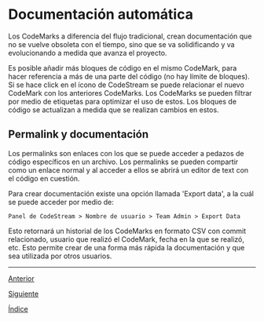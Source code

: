 # Documentación automática

Los CodeMarks a diferencia del flujo tradicional, crean documentación que no se vuelve obsoleta con el tiempo, sino que se va solidificando y va evolucionando a medida que avanza el proyecto.

Es posible añadir más bloques de código en el mismo CodeMark, para hacer referencia a más de una parte del código (no hay límite de bloques). Si se hace click en el ícono de CodeStream se puede relacionar el nuevo CodeMark con los anteriores CodeMarks. Los CodeMarks se pueden filtrar por medio de etiquetas para optimizar el uso de estos. Los bloques de código se actualizan a medida que se realizan cambios en estos.

## Permalink y documentación

Los permalinks son enlaces con los que se puede acceder a pedazos de código específicos en un archivo. Los permalinks se pueden compartir como un enlace normal y al acceder a ellos se abrirá un editor de text con el código en cuestión.

Para crear documentación existe una opción llamada 'Export data', a la cuál se puede acceder por medio de:

~~~routes
Panel de CodeStream > Nombre de usuario > Team Admin > Export Data
~~~

Esto retornará un historial de los CodeMarks en formato CSV con commit relacionado, usuario que realizó el CodeMark, fecha en la que se realizó, etc. Esto permite crear de una forma más rápida la documentación y que sea utilizada por otros usuarios.

---

[Anterior](./ModernWorkflow.md)

[Siguiente](../4_Future/FutureDev.md)

[Índice](../Intro.md)
